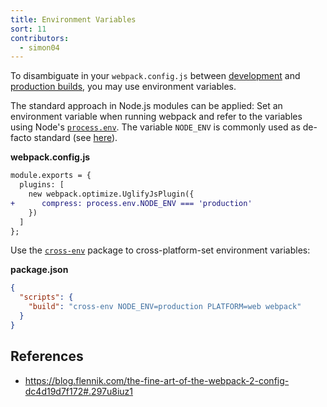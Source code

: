 ```yaml
---
title: Environment Variables
sort: 11
contributors:
  - simon04
---
```


To disambiguate in your `webpack.config.js` between [development](/guides/development) and [production builds](/guides/production-build), you may use environment variables.

The standard approach in Node.js modules can be applied: Set an environment variable when running webpack and refer to the variables using Node's [`process.env`](https://nodejs.org/api/process.html#process_process_env). The variable `NODE_ENV` is commonly used as de-facto standard (see [here](https://dzone.com/articles/what-you-should-know-about-node-env)).

**webpack.config.js**

```diff
module.exports = {
  plugins: [
    new webpack.optimize.UglifyJsPlugin({
+      compress: process.env.NODE_ENV === 'production'
    })
  ]
};
```

Use the [`cross-env`](https://www.npmjs.com/package/cross-env) package to cross-platform-set environment variables:

**package.json**

```json
{
  "scripts": {
    "build": "cross-env NODE_ENV=production PLATFORM=web webpack"
  }
}
```


## References

* https://blog.flennik.com/the-fine-art-of-the-webpack-2-config-dc4d19d7f172#.297u8iuz1
